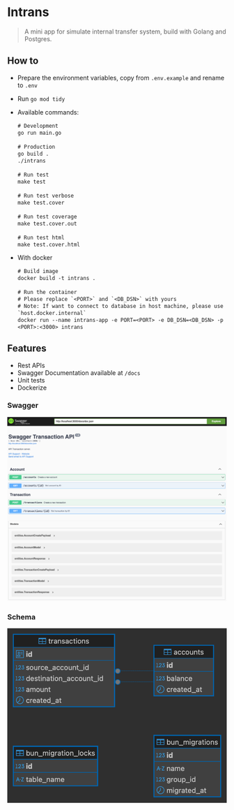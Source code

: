 # Intrans
> A mini app for simulate internal transfer system, build with Golang and Postgres.

## How to

- Prepare the environment variables, copy from `.env.example` and rename to `.env`
- Run `go mod tidy`
- Available commands:

    ```shell
    # Development
    go run main.go

    # Production
    go build .
    ./intrans

    # Run test
    make test

    # Run test verbose
    make test.cover

    # Run test coverage
    make test.cover.out

    # Run test html
    make test.cover.html
    ```
- With docker

    ```shell
    # Build image
    docker build -t intrans .

    # Run the container
    # Please replace `<PORT>` and `<DB_DSN>` with yours
    # Note: If want to connect to database in host machine, please use `host.docker.internal`
    docker run --name intrans-app -e PORT=<PORT> -e DB_DSN=<DB_DSN> -p <PORT>:<3000> intrans
    ```

## Features
- Rest APIs
- Swagger Documentation available at `/docs`
- Unit tests
- Dockerize

### Swagger
<img src="./Swagger.png">

### Schema
<img src="./Schema.png">